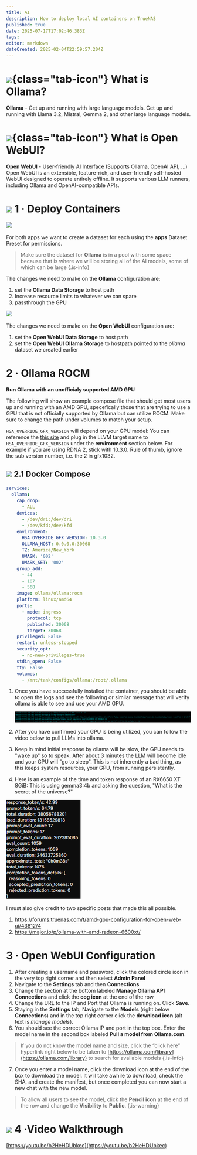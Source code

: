 ```yaml
---
title: AI
description: How to deploy local AI containers on TrueNAS
published: true
date: 2025-07-17T17:02:46.383Z
tags: 
editor: markdown
dateCreated: 2025-02-04T22:59:57.204Z
---
```


# ![](/ollama.png){class="tab-icon"} What is Ollama?
**Ollama** - Get up and running with large language models. Get up and running with Llama 3.2, Mistral, Gemma 2, and other large language models.

# ![](/open-webui.png){class="tab-icon"} What is Open WebUI?
**Open WebUI** - User-friendly AI Interface (Supports Ollama, OpenAI API, ...) Open WebUI is an extensible, feature-rich, and user-friendly self-hosted WebUI designed to operate entirely offline. It supports various LLM runners, including Ollama and OpenAI-compatible APIs.

# <img src="/truenas.png" class="tab-icon"> 1 · Deploy Containers

![](/screenshot_from_2025-02-06_07-32-03.png)

For both apps we want to create a dataset for each using the **apps** Dataset Preset for permissions. 
> Make sure the dataset for **Ollama** is in a pool with some space because that is where we will be storing all of the AI models, some of which can be large
{.is-info}


The changes we need to make on the **Ollama** configuration are:

1.  set the **Ollama Data Storage** to host path
2.  Increase resource limits to whatever we can spare
3.  passthrough the GPU

![](/screenshot_from_2025-02-06_07-38-46.png)

The changes we need to make on the **Open WebUI** configuration are:

1.  set the **Open WebUI Data Storage** to host path
2.  set the **Open WebUI Ollama Storage** to hostpath pointed to the *ollama* dataset we created earlier

# 2 · Ollama ROCM
**Run Ollama with an unofficialy supported AMD GPU**

The following will show an example compose file that should get most users up and running with an AMD GPU, specefically those that are trying to use a GPU that is not officially supported by Ollama but can utilize ROCM. Make sure to change the path under volumes to match your setup.

`HSA_OVERRIDE_GFX_VERSION` will depend on your GPU model: You can reference the [this site](https://rocm.docs.amd.com/en/latest/reference/gpu-arch-specs.html) and plug in the LLVM target name to `HSA_OVERRIDE_GFX_VERSION` under the **environment** section below. For example if you are using RDNA 2, stick with 10.3.0. Rule of thumb, ignore the sub version number, i.e. the 2 in gfx1032.

## <img src="/docker.png" class="tab-icon"> 2.1 Docker Compose
```yaml
services:
  ollama:
    cap_drop:
      - ALL
    devices:
      - /dev/dri:/dev/dri
      - /dev/kfd:/dev/kfd
    environment:
      HSA_OVERRIDE_GFX_VERSION: 10.3.0
      OLLAMA_HOST: 0.0.0.0:30068
      TZ: America/New_York
      UMASK: '002'
      UMASK_SET: '002'
    group_add:
      - 44
      - 107
      - 568
    image: ollama/ollama:rocm
    platform: linux/amd64
    ports:
      - mode: ingress
        protocol: tcp
        published: 30068
        target: 30068
    privileged: False
    restart: unless-stopped
    security_opt:
      - no-new-privileges=true
    stdin_open: False
    tty: False
    volumes:
      - /mnt/tank/configs/ollama:/root/.ollama
```      
1. Once you have successfully installed the container, you should be able to open the logs and see the following or similar message that will verify ollama is able to see and use your AMD GPU. 

    ![Screenshot_2025-07-17-113913.png](/Screenshot_2025-07-17-113913.png)

1. After you have confirmed your GPU is being utilized, you can follow the video below to pull LLMs into ollama.

1. Keep in mind initial response by ollama will be slow, the GPU needs to "wake up" so to speak. After about 3 minutes the LLM will become idle and your GPU will "go to sleep". This is not inherently a bad thing, as this keeps system resources, your GPU, from running persistently.

1. Here is an example of the time and token response of an RX6650 XT 8GiB:
This is using gemma3:4b and asking the question, "What is the secret of the universe?"

![Screenshot_2025-07-17-115222.png](/Screenshot_2025-07-17-115222.png)

I must also give credit to two specific posts that made this all possible.
1. https://forums.truenas.com/t/amd-gpu-configuration-for-open-web-ui/43812/4
2. https://major.io/p/ollama-with-amd-radeon-6600xt/


# 3 · Open WebUI Configuration

1. After creating a username and password, click the colored circle icon in the very top right corner and then select **Admin Panel**
1. Navigate to the **Settings** tab and then **Connections**
1. Change the section at the bottom labeled **Manage Ollama API Connections** and click the **cog icon** at the end of the row
1. Change the URL to the IP and Port that Ollama is running on. Click **Save**.
1. Staying in the **Settings** tab, Navigate to the **Models** (right below **Connections**) and in the top right corner click the **download icon** (alt text is *manage models*). 
1. You should see the correct Ollama IP and port in the top box. Enter the model name in the second box labeled **Pull a model from Ollama.com**. 
> If you do not know the model name and size, click the “click here” hyperlink right below to be taken to [https://ollama.com/library](https://ollama.com/library) to search for available models
{.is-info}

7. Once you enter a model name, click the download icon at the end of the box to download the model. It will take awhile to download, check the SHA, and create the manifest, but once completed you can now start a new chat with the new model. 
> 
> To allow all users to see the model, click the **Pencil icon** at the end of the row and change the **Visibility** to **Public**.
{.is-warning}


# <img src="/youtube.png" class="tab-icon"> 4 ·Video Walkthrough

[https://youtu.be/b2HeHDUbkec](https://youtu.be/b2HeHDUbkec)